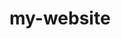 # my-website
<!DOCTYPE html>
<html lang="vi">
<head>
    <meta charset="UTF-8">
    <meta name="viewport" content="width=device-width, initial-scale=1.0">
    <title>Trang web cá nhân</title>
    <style>
        @import url('https://fonts.googleapis.com/css2?family=Merriweather:wght@300;400;700&family=Poppins:wght@300;400;700&display=swap');

        body {
            font-family: 'Poppins', sans-serif;
            margin: 0;
            padding: 0;
            background-color: #f5f5f5;
        }
        header {
            background-color: #1e90ff;
            color: white;
            padding: 40px 0;
            text-align: center;
            font-family: 'Merriweather', serif;
        }
        nav {
            display: flex;
            justify-content: center;
            background-color: #32cd32;
            padding: 10px 0;
        }
        nav a {
            color: white;
            padding: 15px 20px;
            text-decoration: none;
            font-family: 'Poppins', sans-serif;
            font-weight: bold;
            margin: 0 10px;
            transition: background-color 0.3s;
        }
        nav a:hover {
            background-color: #ffdd57;
            border-radius: 5px;
        }
        .container {
            max-width: 1200px;
            margin: 0 auto;
            padding: 20px;
        }
        .welcome {
            font-size: 56px;
            text-align: center;
            margin: 60px 0;
            color: #ffdd57; /* Màu hơi ngả vàng */
            font-family: 'Merriweather', serif;
        }
        h2 {
            font-family: 'Merriweather', serif;
            font-size: 32px;
            color: #1e90ff;
            border-bottom: 2px solid #1e90ff;
            padding-bottom: 10px;
            margin-bottom: 20px;
        }
        p {
            font-size: 18px;
            line-height: 1.6;
            color: #333;
        }
        .portfolio-item {
            margin: 20px 0;
            border: 1px solid #ddd;
            padding: 20px;
            border-radius: 10px;
            background-color: #fff;
        }
        .portfolio-item img {
            max-width: 100%;
            height: auto;
            border-radius: 10px;
            margin-top: 10px;
        }
        .contact-form {
            display: flex;
            flex-direction: column;
        }
        .contact-form label {
            font-size: 16px;
            margin: 10px 0 5px;
        }
        .contact-form input, .contact-form textarea {
            padding: 10px;
            font-size: 16px;
            margin-bottom: 20px;
            border: 1px solid #ddd;
            border-radius: 5px;
        }
        .contact-form button {
            padding: 10px 20px;
            font-size: 16px;
            background-color: #1e90ff;
            color: white;
            border: none;
            border-radius: 5px;
            cursor: pointer;
            transition: background-color 0.3s;
        }
        .contact-form button:hover {
            background-color: #32cd32;
        }
        footer {
            background-color: #1e90ff;
            color: white;
            text-align: center;
            padding: 10px 0;
            position: fixed;
            bottom: 0;
            width: 100%;
        }
    </style>
</head>
<body>
    <header>
        <h1>Trang web cá nhân của [Tên bạn]</h1>
    </header>
    <nav>
        <a href="#home">Trang chủ</a>
        <a href="#blog">Blog</a>
        <a href="#portfolio">Portfolio</a>
        <a href="#contact">Liên hệ</a>
        <a href="#about">Giới thiệu</a>
    </nav>
    <div class="container" id="home">
        <div class="welcome">Welcome!</div>
        <p>Chào mừng bạn đến với trang web cá nhân của tôi. Đây là nơi tôi chia sẻ các dự án, bài viết và thông tin liên hệ.</p>
    </div>
    <div class="container" id="blog">
        <h2>Blog</h2>
        <p>Nội dung blog sẽ được cập nhật ở đây. Theo dõi để biết thêm thông tin và cập nhật mới nhất từ tôi.</p>
    </div>
    <div class="container" id="portfolio">
        <h2>Portfolio</h2>
        <div class="portfolio-item">
            <h3>Dự án 1</h3>
            <p>Mô tả dự án 1.</p>
            <img src="duongdan/toi/hinhanh1.jpg" alt="Hình ảnh dự án 1">
        </div>
        <div class="portfolio-item">
            <h3>Dự án 2</h3>
            <p>Mô tả dự án 2.</p>
            <img src="duongdan/toi/hinhanh2.jpg" alt="Hình ảnh dự án 2">
        </div>
        <!-- Thêm nhiều dự án khác tại đây -->
    </div>
    <div class="container" id="contact">
        <h2>Liên hệ</h2>
        <form class="contact-form">
            <label for="name">Tên:</label>
            <input type="text" id="name" name="name">
            <label for="email">Email:</label>
            <input type="email" id="email" name="email">
            <label for="message">Tin nhắn:</label>
            <textarea id="message" name="message" rows="4"></textarea>
            <button type="submit">Gửi</button>
        </form>
    </div>
    <div class="container" id="about">
        <h2>Giới thiệu</h2>
        <p>Đoạn giới thiệu về bạn sẽ được đặt ở đây. Chia sẻ một chút về bản thân, kinh nghiệm và mục tiêu của bạn.</p>
    </div>
    <footer>
        <p>&copy; 2024 [Halie]. All rights reserved.</p>
    </footer>
</body>
</html>
